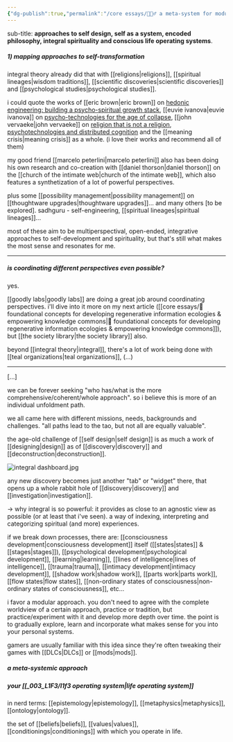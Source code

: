 ```yaml
---
{"dg-publish":true,"permalink":"/core essays/🧘🏻‍♂️ a meta-system for modular self-development & interoperability across philosophies, methodologies and perspectives/","tags":["🌱"],"created":"2023-12-14T12:54:40.894-03:00","updated":"2024-05-06T15:40:15.834-03:00"}
---
```


sub-title: **approaches to self design, self as a system, encoded philosophy, integral spirituality and conscious life operating systems**.

##### 1) mapping approaches to self-transformation

integral theory already did that with [[religions\|religions]], [[spiritual lineages\|wisdom traditions]], [[scientific discoveries\|scientific discoveries]] and [[psychological studies\|psychological studies]].

i could quote the works of [[eric brown\|eric brown]] on [hedonic engineering: building a psycho-spiritual growth stack](https://seriousplay.substack.com/p/hedonic-engineering), [[euvie ivanova\|euvie ivanova]] on [psycho-technologies for the age of collapse](https://euvieivanova.substack.com/p/psycho-technologies-for-the-age-of), [[john vervaeke\|john vervaeke]] on [religion that is not a religion](https://www.youtube.com/@johnvervaeke), [psychotechnologies and distributed cognition](https://www.youtube.com/watch?v=237-jbJfleY) and the [[meaning crisis\|meaning crisis]] as a whole. (i love their works and recommend all of them)

my good friend [[marcelo peterlini\|marcelo peterlini]] also has been doing his own research and co-creation with [[daniel thorson\|daniel thorson]] on the [[church of the intimate web\|church of the intimate web]], which also features a synthetization of a lot of powerful perspectives.

plus some [[possibility management\|possibility management]] on [[thoughtware upgrades\|thoughtware upgrades]]... and many others [to be explored]. sadhguru - self-engineering, [[spiritual lineages\|spiritual lineages]]...

most of these aim to be multiperspectival, open-ended, integrative approaches to self-development and spirituality, but that's still what makes the most sense and resonates for me.

---

##### is coordinating different perspectives even possible?

yes.

[[goodly labs\|goodly labs]] are doing a great job around coordinating perspectives. i'll dive into it more on my next article ([[core essays/💭 foundational concepts for developing regenerative information ecologies & empowering knowledge commons\|💭 foundational concepts for developing regenerative information ecologies & empowering knowledge commons]]), but [[the society library\|the society library]] also.

beyond [[integral theory\|integral]], there's a lot of work being done with [[teal organizations\|teal organizations]], (...)

---

[...]

we can be forever seeking "who has/what is the more comprehensive/coherent/whole approach". so i believe this is more of an individual unfoldment path.

we all came here with different missions, needs, backgrounds and challenges. "all paths lead to the tao, but not all are equally valuable".

the age-old challenge of [[self design\|self design]] is as much a work of [[designing\|design]] as of [[discovery\|discovery]] and [[deconstruction\|deconstruction]].

![integral dashboard.jpg](/img/user/integral%20dashboard.jpg)

any new discovery becomes just another "tab" or "widget" there, that opens up a whole rabbit hole of [[discovery\|discovery]] and [[investigation\|investigation]].

-> why integral is so powerful: it provides as close to an agnostic view as possible (or at least that i've seen). a way of indexing, interpreting and categorizing spiritual (and more) experiences.

if we break down processes, there are: [[consciousness development\|consciousness development]] itself ([[states\|states]] & [[stages\|stages]]), [[psychological development\|psychological development]], [[learning\|learning]], [[lines of intelligence\|lines of intelligence]], [[trauma\|trauma]], [[intimacy development\|intimacy development]], [[shadow work\|shadow work]], [[parts work\|parts work]], [[flow states\|flow states]], [[non-ordinary states of consciousness\|non-ordinary states of consciousness]], etc...

i favor a modular approach. you don't need to agree with the complete worldview of a certain approach, practice or tradition, but practice/experiment with it and develop more depth over time. the point is to gradually explore, learn and incorporate what makes sense for you into your personal systems.

gamers are usually familiar with this idea since they're often tweaking their games with [[DLCs\|DLCs]] or [[mods\|mods]].

##### a meta-systemic approach


##### your [[_003_L1F3/l1f3 operating system\|life operating system]]

in nerd terms: [[epistemology\|epistemology]], [[metaphysics\|metaphysics]], [[ontology\|ontology]].

the set of [[beliefs\|beliefs]], [[values\|values]], [[conditionings\|conditionings]] with which you operate in life.

